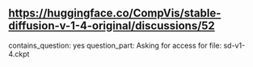 ## https://huggingface.co/CompVis/stable-diffusion-v-1-4-original/discussions/52

contains_question: yes
question_part: Asking for access for file: sd-v1-4.ckpt